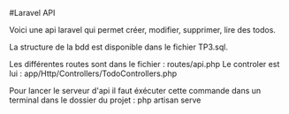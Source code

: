 #Laravel API

Voici une api laravel qui permet créer, modifier, supprimer, lire des todos.

La structure de la bdd est disponible dans le fichier TP3.sql.

Les différentes routes sont dans le fichier : routes/api.php
Le controler est lui : app/Http/Controllers/TodoControllers.php

Pour lancer le serveur d'api il faut éxécuter cette commande dans un terminal dans le dossier du projet :
php artisan serve
